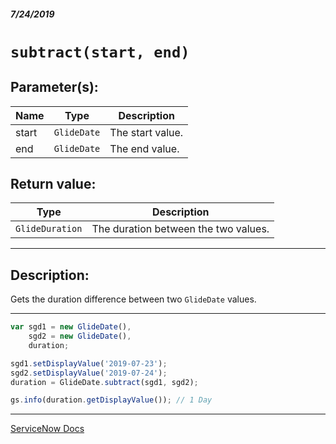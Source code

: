 ##### 7/24/2019
# `subtract(start, end)`

## Parameter(s):
| Name | Type | Description |
|---|---|---|
| start | `GlideDate` | The start value. |
| end | `GlideDate` | The end value. |

## Return value:
| Type | Description |
|---|---|
| `GlideDuration` | The duration between the two values. |

---

## Description:
Gets the duration difference between two `GlideDate` values.

---

```js
var sgd1 = new GlideDate(),
    sgd2 = new GlideDate(),
    duration;

sgd1.setDisplayValue('2019-07-23');
sgd2.setDisplayValue('2019-07-24');
duration = GlideDate.subtract(sgd1, sgd2);

gs.info(duration.getDisplayValue()); // 1 Day
```

---

[ServiceNow Docs](https://developer.servicenow.com/app.do#!/api_doc?v=madrid&id=r_ScopedGlideDateSubtract_GlideDate_GlideDate)